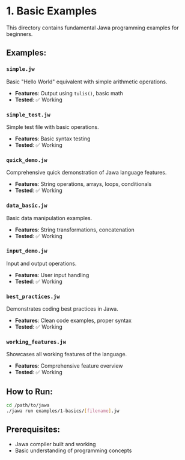 # 1. Basic Examples

This directory contains fundamental Jawa programming examples for beginners.

## Examples:

### `simple.jw`
Basic "Hello World" equivalent with simple arithmetic operations.
- **Features**: Output using `tulis()`, basic math
- **Tested**: ✅ Working

### `simple_test.jw`
Simple test file with basic operations.
- **Features**: Basic syntax testing
- **Tested**: ✅ Working

### `quick_demo.jw`
Comprehensive quick demonstration of Jawa language features.
- **Features**: String operations, arrays, loops, conditionals
- **Tested**: ✅ Working

### `data_basic.jw`
Basic data manipulation examples.
- **Features**: String transformations, concatenation
- **Tested**: ✅ Working

### `input_demo.jw`
Input and output operations.
- **Features**: User input handling
- **Tested**: ✅ Working

### `best_practices.jw`
Demonstrates coding best practices in Jawa.
- **Features**: Clean code examples, proper syntax
- **Tested**: ✅ Working

### `working_features.jw`
Showcases all working features of the language.
- **Features**: Comprehensive feature overview
- **Tested**: ✅ Working

## How to Run:
```bash
cd /path/to/jawa
./jawa run examples/1-basics/[filename].jw
```

## Prerequisites:
- Jawa compiler built and working
- Basic understanding of programming concepts
